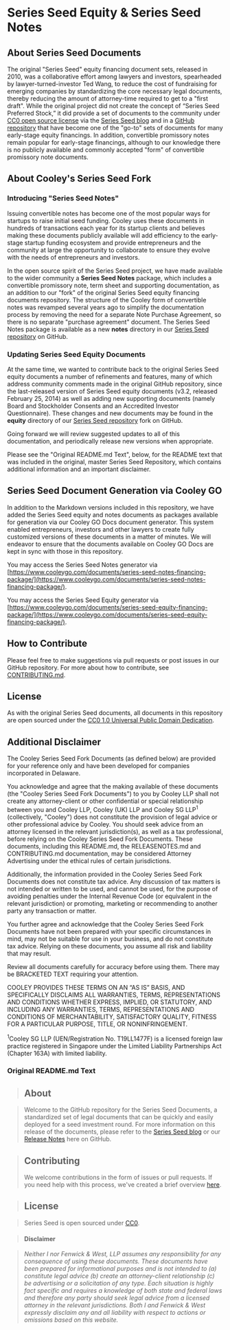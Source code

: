 # Series Seed Equity & Series Seed Notes

## About Series Seed Documents

The original "Series Seed" equity financing document sets, released in 2010, was a collaborative effort among lawyers and investors, spearheaded by lawyer-turned-investor Ted Wang, to reduce the cost of fundraising for emerging companies by standardizing the core necessary legal documents, thereby reducing the amount of attorney-time required to get to a "first draft".  While the original project did not create the concept of “Series Seed Preferred Stock,” it did provide a set of documents to the community under [CC0 open source license](https://creativecommons.org/publicdomain/zero/1.0/) via the [Series Seed blog](http://www.seriesseed.com) and in a [GitHub repository](https://github.com/seriesseed/equity) that have become one of the "go-to" sets of documents for many early-stage equity financings. In addition, convertible promissory notes remain popular for early-stage financings, although to our knowledge there is no publicly available and commonly accepted "form" of convertible promissory note documents.

## About Cooley's Series Seed Fork

### Introducing "Series Seed Notes"

Issuing convertible notes has become one of the most popular ways for startups to raise initial seed funding. Cooley uses these documents in hundreds of transactions each year for its startup clients and believes making these documents publicly available will add efficiency to the early-stage startup funding ecosystem and provide entrepreneurs and the community at large the opportunity to collaborate to ensure they evolve with the needs of entrepreneurs and investors.

In the open source spirit of the Series Seed project, we have made available to the wider community a **Series Seed Notes** package, which includes a convertible promissory note, term sheet and supporting documentation, as an addition to our "fork" of the original Series Seed equity financing documents repository.  The structure of the Cooley form of convertible notes was revamped several years ago to simplify the documentation process by removing the need for a separate Note Purchase Agreement, so there is no separate "purchase agreement" document. The Series Seed Notes package is available as a new **notes** directory in our [Series Seed repository] on GitHub.

### Updating Series Seed Equity Documents

At the same time, we wanted to contribute back to the original Series Seed equity documents a number of refinements and features, many of which address community comments made in the original GitHub repository, since the last-released version of Series Seed equity documents (v3.2, released February 25, 2014) as well as adding new supporting documents (namely Board and Stockholder Consents and an Accredited Investor Questionnaire).  These changes and new documents may be found in the **equity** directory of our [Series Seed repository] fork on GitHub.

Going forward we will review suggested updates to all of this documentation, and periodically release new versions when appropriate. 

Please see the "Original README.md Text", below, for the README text that was included in the original, master Series Seed Repository, which contains additional information and an important disclaimer.

## Series Seed Document Generation via Cooley GO

In addition to the Markdown versions included in this repository, we have added the Series Seed equity and notes documents as packages available for generation via our Cooley GO Docs document generator. This system enabled entrepreneurs, investors and other lawyers to create fully customized versions of these documents in a matter of minutes. We will endeavor to ensure that the documents available on Cooley GO Docs are kept in sync with those in this repository.

You may access the Series Seed Notes generator via [https://www.cooleygo.com/documents/series-seed-notes-financing-package/](https://www.cooleygo.com/documents/series-seed-notes-financing-package/). 

You may access the Series Seed Equity generator via [https://www.cooleygo.com/documents/series-seed-equity-financing-package/](https://www.cooleygo.com/documents/series-seed-equity-financing-package/).

## How to Contribute

Please feel free to make suggestions via pull requests or post issues in our GitHub repository. For more about how to contribute, see [CONTRIBUTING.md](https://github.com/CooleyLLP/seriesseed/CONTRIBUTING.md).

## License

As with the original Series Seed documents, all documents in this repository are open sourced under the [CC0 1.0 Universal Public Domain Dedication](https://creativecommons.org/publicdomain/zero/1.0).
## Additional Disclaimer
The Cooley Series Seed Fork Documents (as defined below) are provided for your reference only and have been developed for companies incorporated in Delaware.

You acknowledge and agree that the making available of these documents (the "Cooley Series Seed Fork Documents") to you by Cooley LLP shall not create any attorney-client or other confidential or special relationship between you and Cooley LLP, Cooley (UK) LLP  and Cooley SG LLP<sup>1</sup> (collectively, "Cooley") does not constitute the provision of legal advice or other professional advice by Cooley. You should seek advice from an attorney licensed in the relevant jurisdiction(s), as well as a tax professional, before relying on the Cooley Series Seed Fork Documents. These documents, including this README.md, the RELEASENOTES.md and CONTRIBUTING.md documentation, may be considered Attorney Advertising under the ethical rules of certain jurisdictions.

Additionally, the information provided in the Cooley Series Seed Fork Documents does not constitute tax advice. Any discussion of tax matters is not intended or written to be used, and cannot be used, for the purpose of avoiding penalties under the Internal Revenue Code (or equivalent in the relevant jurisdiction) or promoting, marketing or recommending to another party any transaction or matter.

You further agree and acknowledge that the Cooley Series Seed Fork Documents have not been prepared with your specific circumstances in mind, may not be suitable for use in your business, and do not constitute tax advice. Relying on these documents, you assume all risk and liability that may result.

Review all documents carefully for accuracy before using them. There may be BRACKETED TEXT requiring your attention.

COOLEY PROVIDES THESE TERMS ON AN “AS IS” BASIS, AND SPECIFICALLY DISCLAIMS ALL WARRANTIES, TERMS, REPRESENTATIONS AND CONDITIONS WHETHER EXPRESS, IMPLIED, OR STATUTORY, AND INCLUDING ANY WARRANTIES, TERMS, REPRESENTATIONS AND CONDITIONS OF MERCHANTABILITY, SATISFACTORY QUALITY, FITNESS FOR A PARTICULAR PURPOSE, TITLE, OR NONINFRINGEMENT.

<sup>1</sup>Cooley SG LLP (UEN/Registration No. T19LL1477F) is a licensed foreign law practice registered in Singapore under the Limited Liability Partnerships Act (Chapter 163A) with limited liability.

### Original README.md Text

> ## About

> Welcome to the GitHub repository for the Series Seed Documents, a standardized set of legal documents that can be quickly and easily deployed for a seed investment round.  For more information on this release of the documents, please refer to the [Series Seed blog](http://www.seriesseed.com) or our [Release Notes](https://github.com/seriesseed/equity/blob/master/RELEASENOTES.md) here on GitHub.

> ## Contributing
>
> We welcome contributions in the form of issues or pull requests. If you need help with this process, we've created a brief overview [here](http://www.seriesseed.com/posts/2013/02/for-law-nerds-and-real-nerds.html).

> ## License

> Series Seed is open sourced under [CC0](http://creativecommons.org/publicdomain/zero/1.0/).

> #### Disclaimer

> *Neither I nor Fenwick & West, LLP assumes any responsibility for any consequence of using these documents. These documents have been prepared for informational purposes and is not intended to (a) constitute legal advice (b) create an attorney-client relationship (c) be advertising or a solicitation of any type.  Each situation is highly fact specific and requires a knowledge of both state and federal laws and therefore any party should seek legal advice from a licensed attorney in the relevant jurisdictions.  Both I and Fenwick & West expressly disclaim any and all liability with respect to actions or omissions based on this website.*

[Series Seed repository]: https://github.com/CooleyLLP/seriesseed
